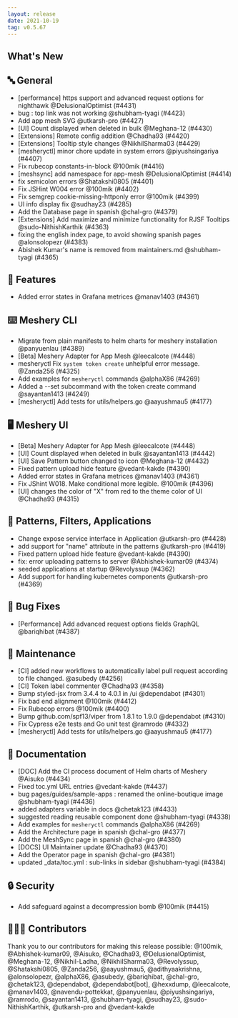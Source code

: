 ```yaml
---
layout: release
date: 2021-10-19
tag: v0.5.67
---
```


## What's New

## 🔤 General

- [performance] https support and advanced request options for nighthawk @DelusionalOptimist (#4431)
- bug : top link was not working @shubham-tyagi (#4423)
- Add app mesh SVG @utkarsh-pro (#4427)
- [UI] Count displayed when deleted in bulk @Meghana-12 (#4430)
- [Extensions] Remote config addition @Chadha93 (#4420)
- [Extensions] Tooltip style changes @NikhilSharma03 (#4429)
- [mesheryctl] minor chore update in system errors @piyushsingariya (#4407)
- Fix rubecop constants-in-block @100mik (#4416)
- [meshsync] add namespace for app-mesh @DelusionalOptimist (#4414)
- fix semicolon errors @Shatakshi0805 (#4401)
- Fix JSHint W004 error @100mik (#4402)
- Fix semgrep cookie-missing-httponly error @100mik (#4399)
- UI info display fix @sudhay23 (#4285)
- Add the Database page in spanish @chal-gro (#4379)
- [Extensions] Add maximize and minimize functionality for RJSF Tooltips @sudo-NithishKarthik (#4363)
- fixing the english index page, to avoid showing spanish pages @alonsolopezr (#4383)
- Abishek Kumar's name is removed from maintainers.md @shubham-tyagi (#4365)

## 🚀 Features

- Added error states in Grafana metrices @manav1403 (#4361)

## ⌨️ Meshery CLI

- Migrate from plain manifests to helm charts for meshery installation @panyuenlau (#4389)
- [Beta] Meshery Adapter for App Mesh @leecalcote (#4448)
- mesheryctl Fix `system token create` unhelpful error message. @Zanda256 (#4325)
- Add examples for `mesheryctl` commands @alphaX86 (#4269)
- Added a --set subcommand with the token create command @sayantan1413 (#4249)
- [mesheryctl] Add tests for utils/helpers.go @aayushmau5 (#4177)

## 🖥 Meshery UI

- [Beta] Meshery Adapter for App Mesh @leecalcote (#4448)
- [UI] Count displayed when deleted in bulk @sayantan1413 (#4442)
- [UI] Save Pattern button changed to icon @Meghana-12 (#4432)
- Fixed pattern upload hide feature @vedant-kakde (#4390)
- Added error states in Grafana metrices @manav1403 (#4361)
- Fix JShint W018. Make conditional more legible. @100mik (#4396)
- [UI] changes the color of "X" from red to the theme color of UI @Chadha93 (#4315)

## 🔋 Patterns, Filters, Applications

- Change expose service interface in Application @utkarsh-pro (#4428)
- add support for "name" attribute in the patterns @utkarsh-pro (#4419)
- Fixed pattern upload hide feature @vedant-kakde (#4390)
- fix: error uploading patterns to server @Abhishek-kumar09 (#4374)
- seeded applications at startup @Revolyssup (#4362)
- Add support for handling kubernetes components @utkarsh-pro (#4369)

## 🐛 Bug Fixes

- [Performance] Add advanced request options fields GraphQL @bariqhibat (#4387)

## 🧰 Maintenance

- [CI] added new workflows to automatically label pull request according to file changed. @asubedy (#4256)
- [CI] Token label commenter @Chadha93 (#4358)
- Bump styled-jsx from 3.4.4 to 4.0.1 in /ui @dependabot (#4301)
- Fix bad end alignment @100mik (#4412)
- Fix Rubecop errors @100mik (#4400)
- Bump github.com/spf13/viper from 1.8.1 to 1.9.0 @dependabot (#4310)
- Fix Cypress e2e tests and Go unit test @ramrodo (#4332)
- [mesheryctl] Add tests for utils/helpers.go @aayushmau5 (#4177)

## 📖 Documentation

- [DOC] Add the CI process document of Helm charts of Meshery @Aisuko (#4434)
- Fixed toc.yml URL entries @vedant-kakde (#4437)
- bug pages/guides/sample-apps : renamed the online-boutique image @shubham-tyagi (#4436)
- added adapters variable in docs @chetak123 (#4433)
- suggested reading reusable component done @shubham-tyagi (#4338)
- Add examples for `mesheryctl` commands @alphaX86 (#4269)
- Add the Architecture page in spanish @chal-gro (#4377)
- Add the MeshSync page in spanish @chal-gro (#4380)
- [DOCS] UI Maintainer update @Chadha93 (#4370)
- Add the Operator page in spanish @chal-gro (#4381)
- updated \_data/toc.yml : sub-links in sidebar @shubham-tyagi (#4384)

## 🔒 Security

- Add safeguard against a decompression bomb @100mik (#4415)

## 👨🏽‍💻 Contributors

Thank you to our contributors for making this release possible:
@100mik, @Abhishek-kumar09, @Aisuko, @Chadha93, @DelusionalOptimist, @Meghana-12, @Nikhil-Ladha, @NikhilSharma03, @Revolyssup, @Shatakshi0805, @Zanda256, @aayushmau5, @adithyaakrishna, @alonsolopezr, @alphaX86, @asubedy, @bariqhibat, @chal-gro, @chetak123, @dependabot, @dependabot[bot], @hexxdump, @leecalcote, @manav1403, @navendu-pottekkat, @panyuenlau, @piyushsingariya, @ramrodo, @sayantan1413, @shubham-tyagi, @sudhay23, @sudo-NithishKarthik, @utkarsh-pro and @vedant-kakde
